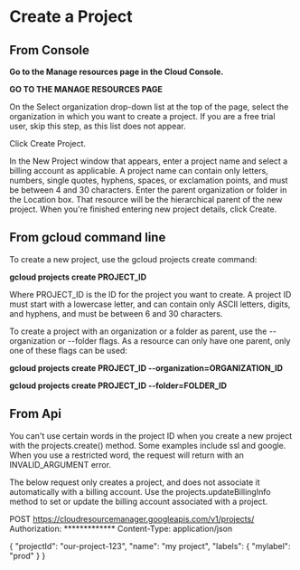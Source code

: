 # Create a Project

## From Console

**Go to the Manage resources page in the Cloud Console.**

**GO TO THE MANAGE RESOURCES PAGE**

On the Select organization drop-down list at the top of the page, select the organization in which you want to create a project. 
If you are a free trial user, skip this step, as this list does not appear.

Click Create Project.

In the New Project window that appears, enter a project name and select a billing account as applicable. 
A project name can contain only letters, numbers, single quotes, hyphens, spaces, or exclamation points, and must be between 4 and 30 characters.
Enter the parent organization or folder in the Location box. That resource will be the hierarchical parent of the new project.
When you're finished entering new project details, click Create.


## From gcloud command line

To create a new project, use the gcloud projects create command:

**gcloud projects create PROJECT_ID**

Where PROJECT_ID is the ID for the project you want to create. A project ID must start with a lowercase letter, and can contain only ASCII letters, digits, and hyphens, and must be between 6 and 30 characters.

To create a project with an organization or a folder as parent, use the --organization or --folder flags. As a resource can only have one parent, only one of these flags can be used:

**gcloud projects create PROJECT_ID --organization=ORGANIZATION_ID**

**gcloud projects create PROJECT_ID --folder=FOLDER_ID**


## From Api

You can't use certain words in the project ID when you create a new project with the projects.create() method. Some examples include ssl and google. When you use a restricted word, the request will return with an INVALID_ARGUMENT error.

The below request only creates a project, and does not associate it automatically with a billing account. Use the projects.updateBillingInfo method to set or update the billing account associated with a project.



POST https://cloudresourcemanager.googleapis.com/v1/projects/
Authorization: *************
Content-Type: application/json

{
    "projectId": "our-project-123",
    "name": "my project",
    "labels": {
      "mylabel": "prod"
    }
}
